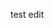 test edit

<!---
raksotesttest/raksotesttest is a ✨ special ✨ repository because its `README.md` (this file) appears on your GitHub profile.
You can click the Preview link to take a look at your changes.
--->
